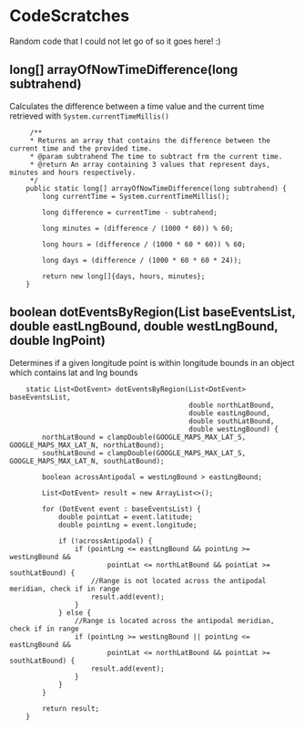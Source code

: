 # CodeScratches
Random code that I could not let go of so it goes here! :)


## <b>long[] arrayOfNowTimeDifference(long subtrahend)</b>

Calculates the difference between a time value and the current time retrieved with `System.currentTimeMillis()`
```
     /**
     * Returns an array that contains the difference between the current time and the provided time.
     * @param subtrahend The time to subtract frm the current time.
     * @return An array containing 3 values that represent days, minutes and hours respectively.
     */
    public static long[] arrayOfNowTimeDifference(long subtrahend) {
        long currentTime = System.currentTimeMillis();

        long difference = currentTime - subtrahend;

        long minutes = (difference / (1000 * 60)) % 60;

        long hours = (difference / (1000 * 60 * 60)) % 60;

        long days = (difference / (1000 * 60 * 60 * 24));

        return new long[]{days, hours, minutes};
    }
```

## <b>boolean dotEventsByRegion(List<DotEvent> baseEventsList, double eastLngBound, double westLngBound, double lngPoint)</b>

Determines if a given longitude point is within longitude bounds in an object which contains lat and lng bounds
``` 
    static List<DotEvent> dotEventsByRegion(List<DotEvent> baseEventsList,
                                            double northLatBound,
                                            double eastLngBound,
                                            double southLatBound,
                                            double westLngBound) {
        northLatBound = clampDouble(GOOGLE_MAPS_MAX_LAT_S, GOOGLE_MAPS_MAX_LAT_N, northLatBound);
        southLatBound = clampDouble(GOOGLE_MAPS_MAX_LAT_S, GOOGLE_MAPS_MAX_LAT_N, southLatBound);

        boolean acrossAntipodal = westLngBound > eastLngBound;

        List<DotEvent> result = new ArrayList<>();

        for (DotEvent event : baseEventsList) {
            double pointLat = event.latitude;
            double pointLng = event.longitude;

            if (!acrossAntipodal) {
                if (pointLng <= eastLngBound && pointLng >= westLngBound &&
                        pointLat <= northLatBound && pointLat >= southLatBound) {
                    //Range is not located across the antipodal meridian, check if in range
                    result.add(event);
                }
            } else {
                //Range is located across the antipodal meridian, check if in range
                if (pointLng >= westLngBound || pointLng <= eastLngBound &&
                        pointLat <= northLatBound && pointLat >= southLatBound) {
                    result.add(event);
                }
            }
        }

        return result;
    }
```
